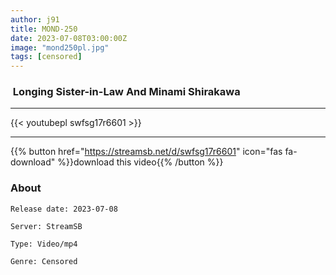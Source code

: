 ```yaml
---
author: j91
title: MOND-250
date: 2023-07-08T03:00:00Z
image: "mond250pl.jpg"
tags: [censored]
---
```


###  Longing Sister-in-Law And Minami Shirakawa
___

{{< youtubepl swfsg17r6601 >}}
___

{{% button href="https://streamsb.net/d/swfsg17r6601" icon="fas fa-download" %}}download this video{{% /button %}}
### About

`Release date: 2023-07-08`

`Server: StreamSB`

`Type: Video/mp4`

`Genre:	Censored`